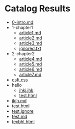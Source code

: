 # Catalog Results

<!-- catalog -->

- [0-intro.md](test/folder/0-intro.md)
- 1-chapter1
  - [article1.md](test/folder/1-chapter1/article1.md)
  - [article2.md](test/folder/1-chapter1/article2.md)
  - [article3.md](test/folder/1-chapter1/article3.md)
  - [ignored.txt](test/folder/1-chapter1/ignored.txt)
- 2-chapter2
  - [article4.md](test/folder/2-chapter2/article4.md)
  - [article5.md](test/folder/2-chapter2/article5.md)
  - [article6.md](test/folder/2-chapter2/article6.md)
  - [article7.md](test/folder/2-chapter2/article7.md)
- [esft.css](test/folder/esft.css)
- hello
  - [jhkj.jhk](test/folder/hello/jhkj.jhk)
  - [test.html](test/folder/hello/test.html)
- [jkjh.md](test/folder/jkjh.md)
- [test.html](test/folder/test.html)
- [test.ignore](test/folder/test.ignore)
- [test.md](test/folder/test.md)
- [texbht.html](test/folder/texbht.html)

<!-- catalog -->
